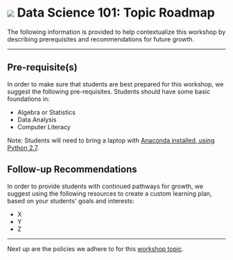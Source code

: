 # ![](https://ga-dash.s3.amazonaws.com/production/assets/logo-9f88ae6c9c3871690e33280fcf557f33.png) Data Science 101: Topic Roadmap

The following information is provided to help contextualize this workshop by describing prerequisites and recommendations for future growth.

---

## Pre-requisite(s)

In order to make sure that students are best prepared for this workshop, we suggest the following pre-requisites. Students should have some basic foundations in:

* Algebra or Statistics
* Data Analysis
* Computer Literacy

Note: Students will need to bring a laptop with [Anaconda installed, using Python 2.7](https://www.continuum.io/downloads).

## Follow-up Recommendations

In order to provide students with continued pathways for growth, we suggest using the following resources to create a custom learning plan, based on your students' goals and interests:

* X
* Y
* Z

---

Next up are the policies we adhere to for this [workshop topic](./02-tools-policies.md).
